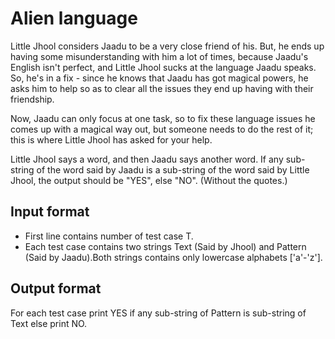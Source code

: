 # Alien language

Little Jhool considers Jaadu to be a very close friend of his. But, he ends up having some misunderstanding with him a lot of times, because Jaadu's English isn't perfect, and Little Jhool sucks at the language Jaadu speaks. So, he's in a fix - since he knows that Jaadu has got magical powers, he asks him to help so as to clear all the issues they end up having with their friendship.

Now, Jaadu can only focus at one task, so to fix these language issues he comes up with a magical way out, but someone needs to do the rest of it; this is where Little Jhool has asked for your help.

Little Jhool says a word, and then Jaadu says another word. If any sub-string of the word said by Jaadu is a sub-string of the word said by Little Jhool, the output should be "YES", else "NO". (Without the quotes.)

## Input format

- First line contains number of test case T.
- Each test case contains two strings Text (Said by Jhool) and Pattern (Said by Jaadu).Both strings contains only lowercase alphabets ['a'-'z'].

## Output format

For each test case print YES if any sub-string of Pattern is sub-string of Text else print NO.
